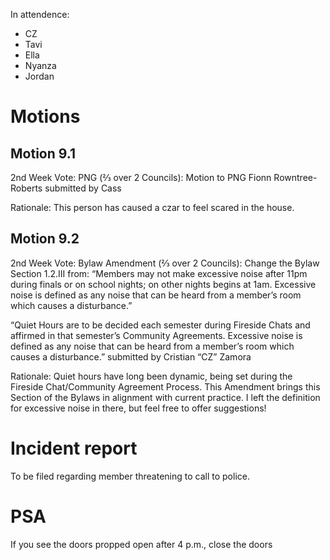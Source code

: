 In attendence:
 - CZ
 - Tavi
 - Ella
 - Nyanza
 - Jordan

# Motions

## Motion 9.1

2nd Week Vote: PNG (⅔ over 2 Councils): Motion to PNG Fionn Rowntree-Roberts submitted by Cass  

Rationale: This person has caused a czar to feel scared in the house. 

## Motion 9.2

2nd Week Vote: Bylaw Amendment (⅔ over 2 Councils): Change the Bylaw Section 1.2.III from: 
“Members may not make excessive noise after 11pm during finals or on school nights; on other nights  begins at 1am. Excessive noise is defined as any noise that can be heard from a member’s room which causes a disturbance.” 

“Quiet Hours are to be decided each semester during Fireside Chats and affirmed in that semester’s Community Agreements. Excessive noise is defined as any noise that can be heard from a member’s room which causes a disturbance.”  submitted by Cristian “CZ” Zamora 

Rationale: Quiet hours have long been dynamic, being set during the Fireside Chat/Community Agreement Process. This Amendment brings this Section of the Bylaws in alignment with current practice. I left the definition for excessive noise in there, but feel free to offer suggestions!

# Incident report

To be filed regarding member threatening to call to police.

# PSA

If you see the doors propped open after 4 p.m., close the doors
